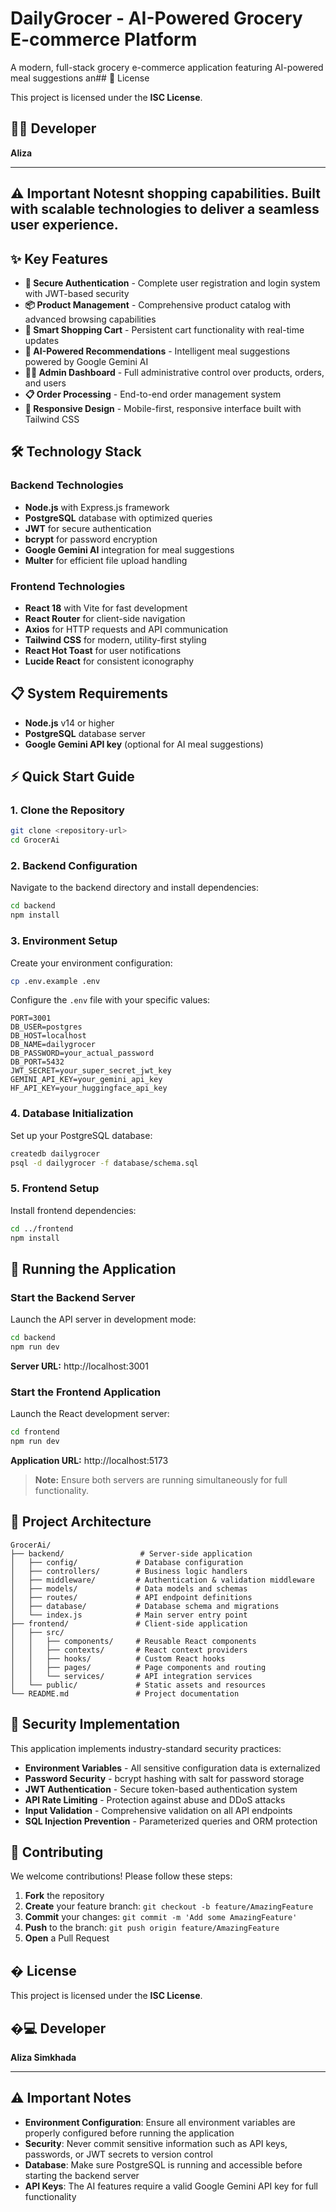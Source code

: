 # DailyGrocer - AI-Powered Grocery E-commerce Platform

A modern, full-stack grocery e-commerce application featuring AI-powered meal suggestions an## 📄 License

This project is licensed under the **ISC License**.

## 👨‍💻 Developer

**Aliza**

---

## ⚠️ Important Notesnt shopping capabilities. Built with scalable technologies to deliver a seamless user experience.

## ✨ Key Features

- **🔐 Secure Authentication** - Complete user registration and login system with JWT-based security
- **📦 Product Management** - Comprehensive product catalog with advanced browsing capabilities
- **🛒 Smart Shopping Cart** - Persistent cart functionality with real-time updates
- **🤖 AI-Powered Recommendations** - Intelligent meal suggestions powered by Google Gemini AI
- **👨‍💼 Admin Dashboard** - Full administrative control over products, orders, and users
- **📋 Order Processing** - End-to-end order management system
- **📱 Responsive Design** - Mobile-first, responsive interface built with Tailwind CSS

## 🛠️ Technology Stack

### Backend Technologies
- **Node.js** with Express.js framework
- **PostgreSQL** database with optimized queries
- **JWT** for secure authentication
- **bcrypt** for password encryption
- **Google Gemini AI** integration for meal suggestions
- **Multer** for efficient file upload handling

### Frontend Technologies
- **React 18** with Vite for fast development
- **React Router** for client-side navigation
- **Axios** for HTTP requests and API communication
- **Tailwind CSS** for modern, utility-first styling
- **React Hot Toast** for user notifications
- **Lucide React** for consistent iconography

## 📋 System Requirements

- **Node.js** v14 or higher
- **PostgreSQL** database server
- **Google Gemini API key** (optional for AI meal suggestions)

## ⚡ Quick Start Guide

### 1. Clone the Repository
```bash
git clone <repository-url>
cd GrocerAi
```

### 2. Backend Configuration
Navigate to the backend directory and install dependencies:
```bash
cd backend
npm install
```

### 3. Environment Setup
Create your environment configuration:
```bash
cp .env.example .env
```

Configure the `.env` file with your specific values:
```env
PORT=3001
DB_USER=postgres
DB_HOST=localhost
DB_NAME=dailygrocer
DB_PASSWORD=your_actual_password
DB_PORT=5432
JWT_SECRET=your_super_secret_jwt_key
GEMINI_API_KEY=your_gemini_api_key
HF_API_KEY=your_huggingface_api_key
```

### 4. Database Initialization
Set up your PostgreSQL database:
```bash
createdb dailygrocer
psql -d dailygrocer -f database/schema.sql
```

### 5. Frontend Setup
Install frontend dependencies:
```bash
cd ../frontend
npm install
```

## 🚀 Running the Application

### Start the Backend Server
Launch the API server in development mode:
```bash
cd backend
npm run dev
```
**Server URL:** http://localhost:3001

### Start the Frontend Application
Launch the React development server:
```bash
cd frontend
npm run dev
```
**Application URL:** http://localhost:5173

> **Note:** Ensure both servers are running simultaneously for full functionality.

## 📁 Project Architecture

```
GrocerAi/
├── backend/                 # Server-side application
│   ├── config/             # Database configuration
│   ├── controllers/        # Business logic handlers
│   ├── middleware/         # Authentication & validation middleware
│   ├── models/             # Data models and schemas
│   ├── routes/             # API endpoint definitions
│   ├── database/           # Database schema and migrations
│   └── index.js            # Main server entry point
├── frontend/               # Client-side application
│   ├── src/
│   │   ├── components/     # Reusable React components
│   │   ├── contexts/       # React context providers
│   │   ├── hooks/          # Custom React hooks
│   │   ├── pages/          # Page components and routing
│   │   └── services/       # API integration services
│   └── public/             # Static assets and resources
└── README.md               # Project documentation
```

## 🔐 Security Implementation

This application implements industry-standard security practices:

- **Environment Variables** - All sensitive configuration data is externalized
- **Password Security** - bcrypt hashing with salt for password storage
- **JWT Authentication** - Secure token-based authentication system
- **API Rate Limiting** - Protection against abuse and DDoS attacks
- **Input Validation** - Comprehensive validation on all API endpoints
- **SQL Injection Prevention** - Parameterized queries and ORM protection

## 🤝 Contributing

We welcome contributions! Please follow these steps:

1. **Fork** the repository
2. **Create** your feature branch: `git checkout -b feature/AmazingFeature`
3. **Commit** your changes: `git commit -m 'Add some AmazingFeature'`
4. **Push** to the branch: `git push origin feature/AmazingFeature`
5. **Open** a Pull Request

## � License

This project is licensed under the **ISC License**.

## �‍💻 Developer

**Aliza Simkhada**

---

## ⚠️ Important Notes

- **Environment Configuration**: Ensure all environment variables are properly configured before running the application
- **Security**: Never commit sensitive information such as API keys, passwords, or JWT secrets to version control
- **Database**: Make sure PostgreSQL is running and accessible before starting the backend server
- **API Keys**: The AI features require a valid Google Gemini API key for full functionality
